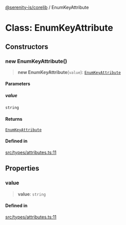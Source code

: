 [@serenity-is/corelib](../README.md) / EnumKeyAttribute

# Class: EnumKeyAttribute

## Constructors

### new EnumKeyAttribute()

> **new EnumKeyAttribute**(`value`): [`EnumKeyAttribute`](EnumKeyAttribute.md)

#### Parameters

##### value

`string`

#### Returns

[`EnumKeyAttribute`](EnumKeyAttribute.md)

#### Defined in

[src/types/attributes.ts:11](https://github.com/serenity-is/serenity/blob/master/packages/corelib/src/types/attributes.ts#L11)

## Properties

### value

> **value**: `string`

#### Defined in

[src/types/attributes.ts:11](https://github.com/serenity-is/serenity/blob/master/packages/corelib/src/types/attributes.ts#L11)
